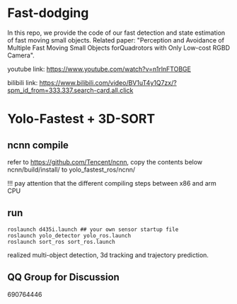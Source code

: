 # Fast-dodging

In this repo, we provide the code of our fast detection and state estimation of fast moving small objects. Related paper: "Perception and Avoidance of Multiple Fast Moving Small Objects forQuadrotors with Only Low-cost RGBD Camera". 

youtube link: https://www.youtube.com/watch?v=n1rlnFTOBGE

bilibili link: https://www.bilibili.com/video/BV1uT4y1Q7zx/?spm_id_from=333.337.search-card.all.click

# Yolo-Fastest + 3D-SORT

## ncnn compile
refer to https://github.com/Tencent/ncnn,
copy the contents below ncnn/build/install/ to yolo_fastest_ros/ncnn/

!!! pay attention that the different compiling steps between x86 and arm CPU

## run
```
roslaunch d435i.launch ## your own sensor startup file 
roslaunch yolo_detector yolo_ros.launch
roslaunch sort_ros sort_ros.launch
```

realized multi-object detection, 3d tracking and trajectory prediction.

## QQ Group for Discussion
690764446
